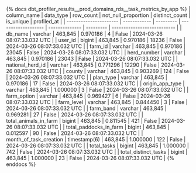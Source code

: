 {% docs dbt_profiler_results__prod_domains_rds__task_metrics_by_app  %}
| column_name            | data_type    | row_count | not_null_proportion | distinct_count | is_unique | profiled_at                 |
| ---------------------- | ------------ | --------- | ------------------- | -------------- | --------- | --------------------------- |
| db_name                | varchar      |   463,845 |            0.970186 |              4 |     False | 2024-03-26 08:07:33.032 UTC |
| user_id                | bigint       |   463,845 |            0.970186 |          18236 |     False | 2024-03-26 08:07:33.032 UTC |
| farm_id                | varchar      |   463,845 |            0.970186 |          23045 |     False | 2024-03-26 08:07:33.032 UTC |
| herd_number            | varchar      |   463,845 |            0.970186 |          23043 |     False | 2024-03-26 08:07:33.032 UTC |
| national_herd_id       | varchar      |   463,845 |            0.771296 |          12290 |     False | 2024-03-26 08:07:33.032 UTC |
| county                 | varchar      |   463,845 |            0.903269 |            124 |     False | 2024-03-26 08:07:33.032 UTC |
| plan_type              | varchar      |   463,845 |            0.970186 |             17 |     False | 2024-03-26 08:07:33.032 UTC |
| origin_app_type        | varchar      |   463,845 |            1.000000 |              3 |     False | 2024-03-26 08:07:33.032 UTC |
| farm_option            | varchar      |   463,845 |            0.969427 |              6 |     False | 2024-03-26 08:07:33.032 UTC |
| farm_level             | varchar      |   463,845 |            0.844450 |              3 |     False | 2024-03-26 08:07:33.032 UTC |
| farm_band              | varchar      |   463,845 |            0.969281 |             27 |     False | 2024-03-26 08:07:33.032 UTC |
| total_animals_in_farm  | bigint       |   463,845 |            0.811545 |            421 |     False | 2024-03-26 08:07:33.032 UTC |
| total_paddocks_in_farm | bigint       |   463,845 |            0.012597 |             90 |     False | 2024-03-26 08:07:33.032 UTC |
| month_of_task_creation | timestamp(6) |   463,845 |            1.000000 |            122 |     False | 2024-03-26 08:07:33.032 UTC |
| total_tasks            | bigint       |   463,845 |            1.000000 |            742 |     False | 2024-03-26 08:07:33.032 UTC |
| total_distinct_tasks   | bigint       |   463,845 |            1.000000 |             23 |     False | 2024-03-26 08:07:33.032 UTC |
{% enddocs %}
